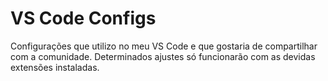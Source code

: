 # VS Code Configs
Configurações que utilizo no meu VS Code e que gostaria de compartilhar com a comunidade. Determinados ajustes só funcionarão com as devidas extensões instaladas.
